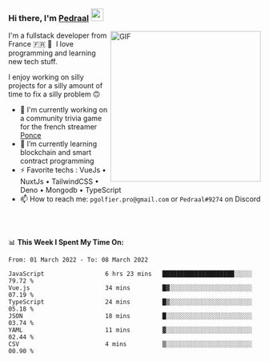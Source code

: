 ### Hi there, I'm <a href="https://pedraal.dev" target="_blank">Pedraal</a> <img src="https://media.giphy.com/media/hvRJCLFzcasrR4ia7z/giphy.gif" width="25px">
<img align="right" alt="GIF" src="https://pedraal.dev/avatar.png" width="300" height="300" />

I'm a fullstack developer from France 🇫🇷 🥖 &nbsp;I love programming and learning new
tech stuff.

I enjoy working on silly projects for a silly amount of time to fix a silly problem 🙃

- 🔭  I'm currently working on a community trivia game for the french streamer <a href="https://twitch.tv/ponce" target="_blank">Ponce</a>
- 🌱 I’m currently learning blockchain and smart contract programming
- ⚡ Favorite techs : VueJs &bull; NuxtJs &bull; TailwindCSS &bull; Deno &bull; Mongodb &bull; TypeScript
- 📫 How to reach me: `pgolfier.pro@gmail.com` or `Pedraal#9274` on Discord

<br>
<br>

📊 **This Week I Spent My Time On:**
<!--START_SECTION:waka-->

```text
From: 01 March 2022 - To: 08 March 2022

JavaScript                 6 hrs 23 mins   ████████████████████░░░░░   79.72 %
Vue.js                     34 mins         █▓░░░░░░░░░░░░░░░░░░░░░░░   07.19 %
TypeScript                 24 mins         █▒░░░░░░░░░░░░░░░░░░░░░░░   05.18 %
JSON                       18 mins         █░░░░░░░░░░░░░░░░░░░░░░░░   03.74 %
YAML                       11 mins         ▓░░░░░░░░░░░░░░░░░░░░░░░░   02.44 %
CSV                        4 mins          ▒░░░░░░░░░░░░░░░░░░░░░░░░   00.90 %
```

<!--END_SECTION:waka-->
